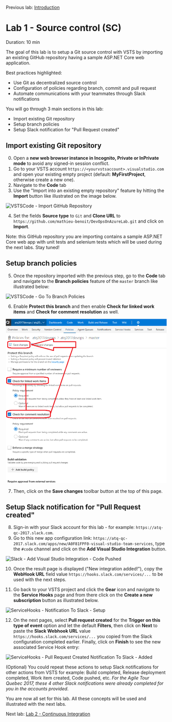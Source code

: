 Previous lab: [Introduction](../Introduction/README.md)

# Lab 1 - Source control (SC)

Duration: 10 min

The goal of this lab is to setup a Git source control with VSTS by importing an existing GitHub repository having a sample ASP.NET Core web application. 

Best practices highlighted:

- Use Git as decentralized source control
- Configuration of policies regarding branch, commit and pull request
- Automate communications with your teammates through Slack notifications

You will go through 3 main sections in this lab:

- Import existing Git repository
- Setup branch policies
- Setup Slack notification for "Pull Request created"

## Import existing Git repository

0. Open a **new web browser instance in Incognito, Private or InPrivate mode** to avoid any signed-in session conflict.
1. Go to your VSTS account `https://<yourvstsaccount>.visualstudio.com` and open your existing empty project (default: **MyFirstProject**, otherwise create a new one).
2. Navigate to the **Code** tab
3. Use the "Import into an existing empty repository" feature by hitting the **Import** button like illustrated on the image below.

![VSTSCode - Import GitHub Repository](./imgs/VSTSCode-ImportGitHubRepository.PNG)

4. Set the fields **Source type** to `Git` and **Clone URL** to `https://github.com/mathieu-benoit/DevOpsOnAzureLab.git` and click on **Import**.

Note: this GitHub repository you are importing contains a sample ASP.NET Core web app with unit tests and selenium tests which will be used during the next labs. Stay tuned!

## Setup branch policies

5. Once the repository imported with the previous step, go to the **Code** tab and navigate to the **Branch policies** feature of the `master` branch like illustrated below:

![VSTSCode - Go To Branch Policies](./imgs/VSTSCode-GoTo-BranchPolicies.PNG)

6. Enable **Protect this branch** and then enable **Check for linked work items** and **Check for comment resolution** as well.

![VSTSCode - Setup Branch Policies](./imgs/VSTSCode-Setup-BranchPolicies.PNG)

7. Then, click on the **Save changes** toolbar button at the top of this page.

## Setup Slack notification for "Pull Request created"

8. Sign-in with your Slack account for this lab - for example: `https://atq-qc-2017.slack.com`.
9. Go to this new app configuration link: `https://atq-qc-2017.slack.com/apps/new/A0F81FPF0-visual-studio-team-services`, type the `#code` channel and click on the **Add Visual Studio Integration** button.

![Slack - Add Visual Studio Integration - Code Pushed](./imgs/Slack-AddVisualStudioIntegration-CodePushed.PNG)

10. Once the result page is displayed ("New integration added!"),  copy the **WebHook URL** field value `https://hooks.slack.com/services/...` to be used with the next steps. 

11. Go back to your VSTS project and click the **Gear** icon and navigate to the **Service Hooks** page and from there click on the **Create a new subscription** button as illustrated below.

![ServiceHooks - Notification To Slack - Setup](./imgs/ServiceHooks-NotificationToSlack-Setup.PNG)

12. On the next pages, select **Pull request created** for the **Trigger on this type of event** option and let the default **Filters**, then click on **Next** to paste the **Slack Webhook URL** value `https://hooks.slack.com/services/...` you copied from the Slack configuration completed earlier. Finally, click on **Finish** to see the new associated Service Hook entry:

![ServiceHooks - Pull Request Created Notification To Slack - Added](./imgs/ServiceHooks-PullRequestCreatedNotificationToSlack-Added.PNG)

(Optional) You could repeat these actions to setup Slack notifications for other actions from VSTS for example: Build completed, Release deployment completed, Work item created, Code pushed, etc. *For the Agile Tour Quebec 2017, these 4 other Slack notifications were already completed for you in the accounts provided*.

You are now all set for this lab. All these concepts will be used and illustrated with the next labs.

Next lab: [Lab 2 - Continuous Integration](../Lab%202%20-%20Continuous%20Integration/README.md)